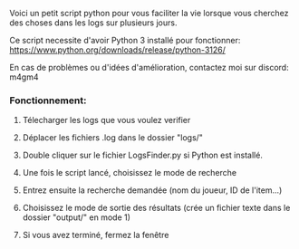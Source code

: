 Voici un petit script python pour vous faciliter la vie lorsque vous cherchez des choses dans les logs sur plusieurs jours.

Ce script necessite d'avoir Python 3 installé pour fonctionner: https://www.python.org/downloads/release/python-3126/

En cas de problèmes ou d'idées d'amélioration, contactez moi sur discord: m4gm4

### Fonctionnement:

1. Télecharger les logs que vous voulez verifier

2. Déplacer les fichiers .log dans le dossier "logs/"

3. Double cliquer sur le fichier LogsFinder.py si Python est installé.

4. Une fois le script lancé, choisissez le mode de recherche

5. Entrez ensuite la recherche demandée (nom du joueur, ID de l'item...)

6. Choisissez le mode de sortie des résultats (crée un fichier texte dans le dossier "output/" en mode 1)

7. Si vous avez terminé, fermez la fenêtre